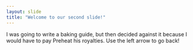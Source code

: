```yaml
---
layout: slide
title: "Welcome to our second slide!"
---
```

I was going to write a baking guide, but then decided against it because I would have to pay Preheat his royalties.
Use the left arrow to go back!

